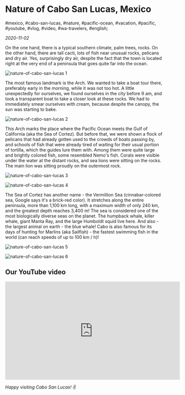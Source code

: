 # Nature of Cabo San Lucas, Mexico

#mexico, #cabo-san-lucas, #nature, #pacific-ocean, #vacation, #pacific, #youtube, #vlog, #video, #wa-travelers, #english;

_2020-11-02_

On the one hand, there is a typical southern climate, palm trees, rocks. On the other hand, there are tall cacti, lots of fish near unusual rocks, pelicans and dry air. Yes, surprisingly dry air, despite the fact that the town is located right at the very end of a peninsula that goes quite far into the ocean.

![nature-of-cabo-san-lucas 1](/images/nature-of-cabo-san-lucas/1.jpg "nature-of-cabo-san-lucas 1")

The most famous landmark is the Arch. We wanted to take a boat tour there, preferably early in the morning, while it was not too hot. A little unexpectedly for ourselves, we found ourselves in the city before 9 am, and took a transparent boat to take a closer look at these rocks. We had to immediately smear ourselves with cream, because despite the canopy, the sun was starting to bake.

![nature-of-cabo-san-lucas 2](/images/nature-of-cabo-san-lucas/2.jpg "nature-of-cabo-san-lucas 2")

This Arch marks the place where the Pacific Ocean meets the Gulf of California (aka the Sea of ​​Cortez). But before that, we were shown a flock of pelicans that had already gotten used to the crowds of boats passing by, and schools of fish that were already tired of waiting for their usual portion of tortilla, which the guides lure them with. Among them were quite large and brightly colored fish, some resembled Nemo's fish. Corals were visible under the water at the distant rocks, and sea lions were sitting on the rocks. The main lion was sitting proudly on the outermost rock.

![nature-of-cabo-san-lucas 3](/images/nature-of-cabo-san-lucas/3.jpg "nature-of-cabo-san-lucas 3")

![nature-of-cabo-san-lucas 4](/images/nature-of-cabo-san-lucas/4.jpg "nature-of-cabo-san-lucas 4")

The Sea of ​​Cortez has another name - the Vermillion Sea (cinnabar-colored sea, Google says it's a brick-red color). It stretches along the entire peninsula, more than 1,100 km long, with a maximum width of only 240 km, and the greatest depth reaches 3,400 m! The sea is considered one of the most biologically diverse seas on the planet. The humpback whale, killer whale, giant Manta Ray, and the large Humboldt squid live here. And also - the largest animal on earth - the blue whale! Cabo is also famous for its days of hunting for Marlins (aka Sailfish) - the fastest swimming fish in the world (can reach speeds of up to 100 km / h)!

![nature-of-cabo-san-lucas 5](/images/nature-of-cabo-san-lucas/5.jpg "nature-of-cabo-san-lucas 5")

![nature-of-cabo-san-lucas 6](/images/nature-of-cabo-san-lucas/6.jpg "nature-of-cabo-san-lucas 6")

## Our YouTube video

<div class="responsive-iframe">
<iframe width="560" height="315" src="https://www.youtube.com/embed/AJxrTsESw3k?si=OMkrpiIPtDbQQWSd" title="YouTube video player" frameborder="0" allow="accelerometer; autoplay; clipboard-write; encrypted-media; gyroscope; picture-in-picture; web-share" referrerpolicy="strict-origin-when-cross-origin" allowfullscreen></iframe>
</div>

_Happy visiting Cabo San Lucas!_ :v:
